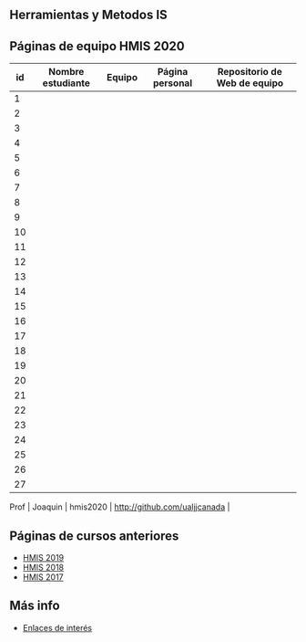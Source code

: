 ﻿## Herramientas y Metodos IS

## Páginas de equipo HMIS 2020

id | Nombre estudiante  | Equipo | Página personal | Repositorio de Web de equipo 
-- | ----------------- | ----------------- | ----------------- | -----------------
1 | | | | 
2 | | | | 
3 | | | | 
4 | | | | 
5 | | | | 
6 | | | | 
7 | | | | 
8 | | | | 
9 | | | | 
10 | | | | 
11 | | | | 
12 | | | | 
13 | | | | 
14 | | | | 
15 | | | | 
16 | | | | 
17 | | | | 
18 | | | | 
19 | | | | 
20 | | | | 
21 | | | | 
22 | | | | 
23 | | | | 
24 | | | | 
25 | | | | 
26 | | | | 
27 | | | | 


Prof | Joaquin | hmis2020 | http://github.com/ualjjcanada  |


## Páginas de cursos anteriores
* [HMIS 2019](index2019.md)
* [HMIS 2018](index2018.md)
* [HMIS 2017](index2017.md)

## Más info
* [Enlaces de interés](enlaces.md)
